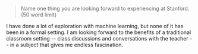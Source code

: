 > Name one thing you are looking forward to experiencing at Stanford.
  (50 word limit)

I have done a lot of exploration with machine learning, but none of it has been in a formal setting.
I am looking forward to the benefits of a traditional classroom setting -- class discussions and conversations with the teacher -- in a subject that gives me endless fascination.
